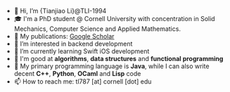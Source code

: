 - 👋 Hi, I’m {Tianjiao Li}@TLI-1994
- 🎓 I'm a PhD student @ Cornell University with concentration in Solid Mechanics, Computer Science and Applied Mathematics.
- 📖 My publications: [Google Scholar](https://scholar.google.com/citations?user=XXEk38YAAAAJ&hl=en&oi=ao)
- 👀 I’m interested in backend development
- 🌱 I’m currently learning Swift iOS development
- 💪 I'm good at **algorithms**, **data structures** and **functional programming**
- 🦾 My primary programming language is **Java**, while I can also write decent **C++**, **Python**, **OCaml** and **Lisp** code
- 📫 How to reach me: tl787 [at] cornell [dot] edu

<!---
TLI-1994/TLI-1994 is a ✨ special ✨ repository because its `README.md` (this file) appears on your GitHub profile.
You can click the Preview link to take a look at your changes.
--->
